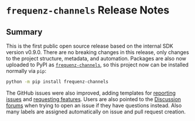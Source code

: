 # `frequenz-channels` Release Notes

## Summary

This is the first public open source release based on the internal SDK version v0.9.0. There are no breaking changes in this release, only changes to the project structure, metadata, and automation. Packages are also now uploaded to PyPI as [`frequenz-channels`](https://pypi.org/project/frequenz-channels/), so this project now can be installed normally via `pip`:

```sh
python -m pip install frequenz-channels
```

The GitHub issues were also improved, adding templates for [reporting issues](https://github.com/frequenz-floss/frequenz-channels/issues/new?assignees=&labels=priority%3A%E2%9D%93%2C+type%3Abug&template=bug.yml) and [requesting features](https://github.com/frequenz-floss/frequenz-channels/issues/new?assignees=&labels=part%3A%E2%9D%93%2C+priority%3A%E2%9D%93%2C+type%3Aenhancement&template=feature.yml). Users are also pointed to the [Discussion forums](https://github.com/frequenz-floss/frequenz-channels/issues/new/choose) when trying to open an issue if they have questions instead. Also many labels are assigned automatically on issue and pull request creation.
